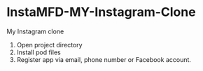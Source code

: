 # InstaMFD-MY-Instagram-Clone
My Instagram clone

1. Open project directory
2. Install pod files
3. Register app via email, phone number or Facebook account.
